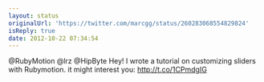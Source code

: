 ```yaml
---
layout: status
originalUrl: 'https://twitter.com/marcgg/status/260283068554829824'
isReply: true
date: 2012-10-22 07:34:54
---
```


@RubyMotion @lrz @HipByte Hey! I wrote a tutorial on customizing sliders with Rubymotion. it might interest you: http://t.co/1CPmdgIG
